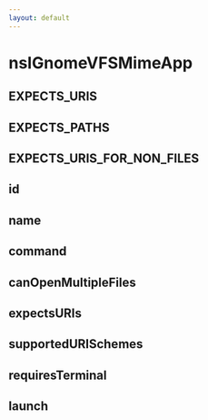 ```yaml
---
layout: default
---
```


# nsIGnomeVFSMimeApp #

## EXPECTS_URIS ##

## EXPECTS_PATHS ##

## EXPECTS_URIS_FOR_NON_FILES ##

## id ##

## name ##

## command ##

## canOpenMultipleFiles ##

## expectsURIs ##

## supportedURISchemes ##

## requiresTerminal ##

## launch ##
